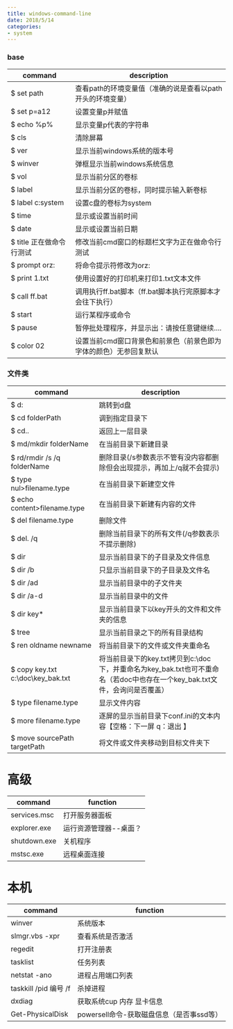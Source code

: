 ```yaml
---
title: windows-command-line
date: 2018/5/14
categories:
- system
---
```


### base
command|description
----|----
$ set path|查看path的环境变量值（准确的说是查看以path开头的环境变量）
$ set p=a12|设置变量p并赋值
$ echo %p%|显示变量p代表的字符串
$ cls|清除屏幕
$ ver|显示当前windows系统的版本号
$ winver|弹框显示当前windows系统信息
$ vol|显示当前分区的卷标
$ label|显示当前分区的卷标，同时提示输入新卷标
$ label c:system|设置c盘的卷标为system
$ time|显示或设置当前时间
$ date|显示或设置当前日期
$ title 正在做命令行测试|修改当前cmd窗口的标题栏文字为正在做命令行测试
$ prompt orz:|将命令提示符修改为orz:
$ print 1.txt|使用设置好的打印机来打印1.txt文本文件
$ call ff.bat|调用执行ff.bat脚本（ff.bat脚本执行完原脚本才会往下执行）
$ start|运行某程序或命令
$ pause|暂停批处理程序，并显示出：请按任意键继续....
$ color 02|设置当前cmd窗口背景色和前景色（前景色即为字体的颜色）无参回复默认

### 文件类
command|description
----|----
$ d:|跳转到d盘
$ cd folderPath|调到指定目录下
$ cd..|返回上一层目录
$ md/mkdir folderName|在当前目录下新建目录
$ rd/rmdir /s /q folderName|删除目录(/s参数表示不管有没内容都删除但会出现提示，再加上/q就不会提示)
$ type nul>filename.type|在当前目录下新建空文件
$ echo content>filename.type|在当前目录下新建有内容的文件
$ del filename.type|删除文件
$ del. /q|删除当前目录下的所有文件(/q参数表示不提示删除)
$ dir|显示当前目录下的子目录及文件信息
$ dir /b|只显示当前目录下的子目录及文件名
$ dir /ad|显示当前目录中的子文件夹
$ dir /a-d|显示当前目录中的文件
$ dir key*|显示当前目录下以key开头的文件和文件夹的信息
$ tree|显示当前目录之下的所有目录结构
$ ren oldname newname|将当前目录下的文件或文件夹重命名
$ copy key.txt c:\doc\key_bak.txt|将当前目录下的key.txt拷贝到c:\doc下，并重命名为key_bak.txt也可不重命名（若doc中也存在一个key_bak.txt文件，会询问是否覆盖）
$ type filename.type|显示文件内容
$ more filename.type|逐屏的显示当前目录下conf.ini的文本内容【空格：下一屏 q：退出 】
$ move sourcePath targetPath | 将文件或文件夹移动到目标文件夹下

# 高级
command|function
-------|--------
services.msc | 打开服务器面板
explorer.exe | 运行资源管理器--桌面？
shutdown.exe | 关机程序
mstsc.exe | 远程桌面连接

# 本机
command|function
-------|--------
winver | 系统版本
slmgr.vbs -xpr | 查看系统是否激活
regedit | 打开注册表
tasklist | 任务列表
netstat -ano | 进程占用端口列表
taskkill /pid 编号 /f | 杀掉进程
dxdiag | 获取系统cup 内存 显卡信息
Get-PhysicalDisk | powersell命令-获取磁盘信息（是否事ssd等）